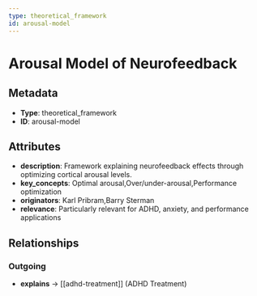 ```yaml
---
type: theoretical_framework
id: arousal-model
---
```


# Arousal Model of Neurofeedback

## Metadata

- **Type**: theoretical_framework
- **ID**: arousal-model

## Attributes

- **description**: Framework explaining neurofeedback effects through optimizing cortical arousal levels.
- **key_concepts**: Optimal arousal,Over/under-arousal,Performance optimization
- **originators**: Karl Pribram,Barry Sterman
- **relevance**: Particularly relevant for ADHD, anxiety, and performance applications

## Relationships

### Outgoing

- **explains** → [[adhd-treatment]] (ADHD Treatment)

